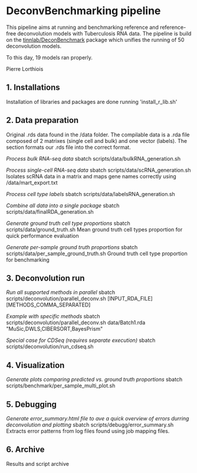 # DeconvBenchmarking pipeline
This pipeline aims at running and benchmarking reference and reference-free deconvolution models with Tuberculosis RNA data.
The pipeline is build on the [tinnlab/DeconBenchmark](https://github.com/tinnlab/DeconBenchmark) package which unifies the running of 50 deconvolution models.

To this day, 19 models ran properly.

Pierre Lorthiois

## 1. Installations
Installation of libraries and packages are done running 'install_r_lib.sh'

## 2. Data preparation
Original .rds data found in the /data folder.
The compilable data is a .rda file composed of 2 matrixes (single cell and bulk) and one vector (labels).
The section formats our .rds file into the correct format.

*Process bulk RNA-seq data*
sbatch scripts/data/bulkRNA_generation.sh

*Process single-cell RNA-seq data*
sbatch scripts/data/scRNA_generation.sh
Isolates scRNA data in a matrix and maps gene names correctly using /data/mart_export.txt

*Process cell type labels*
sbatch scripts/data/labelsRNA_generation.sh

*Combine all data into a single package*
sbatch scripts/data/finalRDA_generation.sh

*Generate ground truth cell type proportions*
sbatch scripts/data/ground_truth.sh
Mean ground truth cell types proportion for quick performance evaluation

*Generate per-sample ground truth proportions*
sbatch scripts/data/per_sample_ground_truth.sh
Ground truth cell type proportion for benchmarking


## 3. Deconvolution run
*Run all supported methods in parallel*
sbatch scripts/deconvolution/parallel_deconv.sh [INPUT_RDA_FILE] [METHODS_COMMA_SEPARATED]

*Example with specific methods*
sbatch scripts/deconvolution/parallel_deconv.sh data/Batch1.rda "MuSic,DWLS,CIBERSORT,BayesPrism"

*Special case for CDSeq (requires separate execution)*
sbatch scripts/deconvolution/run_cdseq.sh



## 4. Visualization
*Generate plots comparing predicted vs. ground truth proportions*
sbatch scripts/benchmark/per_sample_multi_plot.sh

## 5. Debugging
*Generate error_summary.html file to ave a quick overview of errors durring deconvolution and plotting*
sbatch scripts/debugg/error_summary.sh
Extracts error patterns from log files found using job mapping files.

## 6. Archive
Results and script archive
